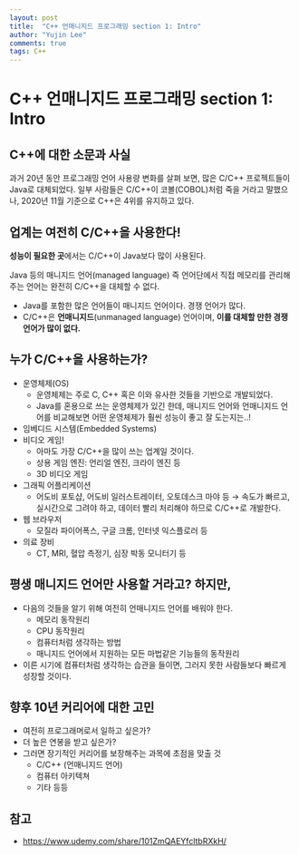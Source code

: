 ```yaml
---
layout: post
title:  "C++ 언매니지드 프로그래밍 section 1: Intro"
author: "Yujin Lee"
comments: true
tags: C++
---
```


# C++ 언매니지드 프로그래밍 section 1: Intro
## C++에 대한 소문과 사실

과거 20년 동안 프로그래밍 언어 사용량 변화를 살펴 보면, 많은 C/C++ 프로젝트들이 Java로 대체되었다. 일부 사람들은 C/C++이 코볼(COBOL)처럼 죽을 거라고 말했으나, 2020년 11월 기준으로 C++은 4위를 유지하고 있다.

## 업계는 여전히 C/C++을 사용한다!

**성능이 필요한 곳**에서는 C/C++이 Java보다 많이 사용된다.

Java 등의 매니지드 언어(managed language) 즉 언어단에서 직접 메모리를 관리해주는 언어는 완전히 C/C++을 대체할 수 없다.

- Java를 포함한 많은 언어들이 매니지드 언어이다. 경쟁 언어가 많다.
- C/C++은 **언매니지드**(unmanaged language) 언어이며, **이를 대체할 만한 경쟁 언어가 많이 없다.**

## 누가 C/C++을 사용하는가?

- 운영체제(OS)
    - 운영체제는 주로 C, C++ 혹은 이와 유사한 것들을 기반으로 개발되었다.
    - Java를 혼용으로 쓰는 운영체제가 있긴 한데, 매니지드 언어와 언매니지드 언어를 비교해보면 어떤 운영체제가 훨씬 성능이 좋고 잘 도는지는..!
- 임베디드 시스템(Embedded Systems)
- 비디오 게임!
    - 아마도 가장 C/C++을 많이 쓰는 업계일 것이다.
    - 상용 게임 엔진: 언리얼 엔진, 크라이 엔진 등
    - 3D 비디오 게임
- 그래픽 어플리케이션
    - 어도비 포토샵, 어도비 일러스트레이터, 오토데스크 마야 등 → 속도가 빠르고, 실시간으로 그려야 하고, 데이터 빨리 처리해야 하므로 C/C++로 개발한다.
- 웹 브라우저
    - 모질라 파이어폭스, 구글 크롬, 인터넷 익스플로러 등
- 의료 장비
    - CT, MRI, 혈압 측정기, 심장 박동 모니터기 등

## 평생 매니지드 언어만 사용할 거라고? 하지만,

- 다음의 것들을 알기 위해 여전히 언매니지드 언어를 배워야 한다.
    - 메모리 동작원리
    - CPU 동작원리
    - 컴퓨터처럼 생각하는 방법
    - 매니지드 언어에서 지원하는 모든 마법같은 기능들의 동작원리
- 이른 시기에 컴퓨터처럼 생각하는 습관을 들이면, 그러지 못한 사람들보다 빠르게 성장할 것이다.

## 향후 10년 커리어에 대한 고민

- 여전히 프로그래머로서 일하고 싶은가?
- 더 높은 연봉을 받고 싶은가?
- 그러면 장기적인 커리어를 보장해주는 과목에 초점을 맞출 것
    - C/C++ (언매니지드 언어)
    - 컴퓨터 아키텍쳐
    - 기타 등등

## 참고
* https://www.udemy.com/share/101ZmQAEYfcltbRXkH/